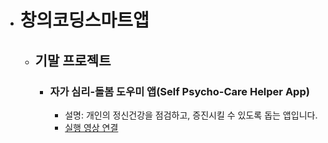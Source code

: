 + # 창의코딩스마트앱
  + ## 기말 프로젝트
    + ### 자가 심리-돌봄 도우미 앱(Self Psycho-Care Helper App)
    
        + 설명: 개인의 정신건강을 점검하고, 증진시킬 수 있도록 돕는 앱입니다.
        + [실행 영상 연결](https://youtu.be/_IM6zoYlWrI)

